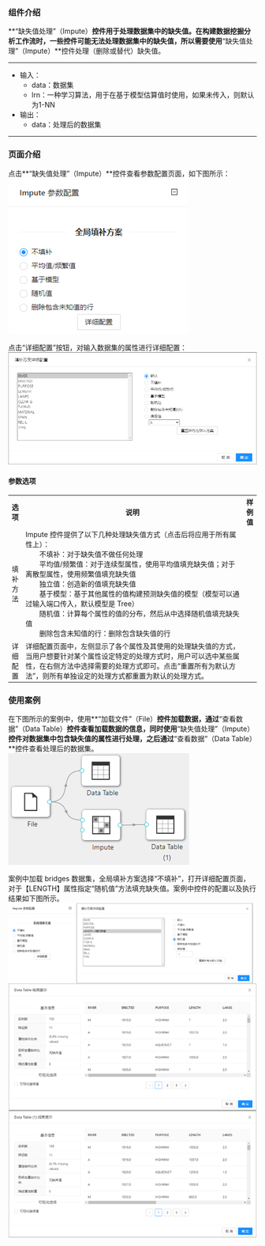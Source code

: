 ### 组件介绍
**“缺失值处理”（Impute）**控件用于处理数据集中的缺失值。在构建数据挖掘分析工作流时，一些控件可能无法处理数据集中的缺失值，所以需要使用**“缺失值处理”（Impute）**控件处理（删除或替代）缺失值。

<hr/>

- 输入：
  - data：数据集
  - lrn：一种学习算法，用于在基于模型估算值时使用，如果未传入，则默认为1-NN
- 输出：
  - data：处理后的数据集

<hr/>


### 页面介绍
点击**“缺失值处理”（Impute）**控件查看参数配置页面，如下图所示：  
![param](/img/aistudio/preprocess/impute/param.png)

点击“详细配置”按钮，对输入数据集的属性进行详细配置：
![interaction](/img/aistudio/preprocess/impute/interaction.png)

#### 参数选项
<table>
  <tr>
    <th>选项</th>
    <th width="650">说明</th>
    <th>样例值</th>
  </tr>
  <tr>
      <td>填补方法</td> 
      <td>
      Impute 控件提供了以下几种处理缺失值方式（点击后将应用于所有属性上）：<br/>
      &emsp;&emsp;不填补：对于缺失值不做任何处理<br/>
      &emsp;&emsp;平均值/频繁值：对于连续型属性，使用平均值填充缺失值；对于离散型属性，使用频繁值填充缺失值<br/>
      &emsp;&emsp;独立值：创造新的值填充缺失值<br/>
      &emsp;&emsp;基于模型：基于其他属性的值构建预测缺失值的模型（模型可以通过输入端口传入，默认模型是 Tree）<br/>
      &emsp;&emsp;随机值：计算每个属性的值的分布，然后从中选择随机值填充缺失值<br/>
      &emsp;&emsp;删除包含未知值的行：删除包含缺失值的行
      </td> 
      <td></td>
  </tr>
  <tr>
      <td>详细配置</td> 
      <td>
      详细配置页面中，左侧显示了各个属性及其使用的处理缺失值的方式，当用户想要针对某个属性设定特定的处理方式时，用户可以选中某些属性，在右侧方法中选择需要的处理方式即可。点击“重置所有为默认方法”，则所有单独设定的处理方式都重置为默认的处理方式。
      </td> 
      <td></td>
  </tr>
</table>

### 使用案例
在下图所示的案例中，使用**“加载文件”（File）**控件加载数据，通过**“查看数据”（Data Table）**控件查看加载数据的信息，同时使用**“缺失值处理”（Impute）**控件对数据集中包含缺失值的属性进行处理，之后通过**“查看数据”（Data Table）**控件查看处理后的数据集。   
![workflow](/img/aistudio/preprocess/impute/workflow.png)

案例中加载 bridges 数据集，全局填补方案选择“不填补”，打开详细配置页面，对于【LENGTH】属性指定“随机值”方法填充缺失值。案例中控件的配置以及执行结果如下图所示。      
![workflow-result](/img/aistudio/preprocess/impute/workflow-result.png)